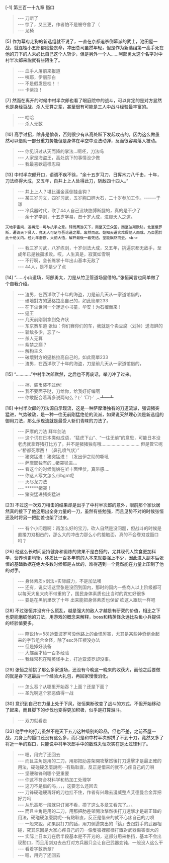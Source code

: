 
[-1] 第三百一十九章 豁口
>--- 刀断了<br>
>--- 惊了，又三更，作者怕不是被夺舍了（<br>
>--- 龙椅<br>

[5] 作为幕府走狗的新选组就不说了，一直在京都追杀倒幕派的武士，池田屋一战，就连桂小五郎都险些丧命，冲田总司虽然年轻，但是作为新选组第一高手死在他的刀下的人未必比自己这个人斩少，但是另外一个人……阿部勇太这个名字对中村半次郎来説就有些陌生了。
>--- 血手人屠前来报道<br>
>--- 咦耶，伊丽莎白<br>
>--- 不是假发是桂！！<br>
>--- 卡紫拉！<br>

[7] 然而在离开的时候中村半次郎也看了眼庭院中的战斗，可以肯定的是对方显然也是身经百战，杀人无算之辈，甚至很有可能是三人中战斗经验最丰富的。
>--- 哈哈<br>
>--- 杀人无数<br>

[10] 高手过招，除非是偷袭，否则很少有从高处跃下发起攻击的，因为这么做虽然可以借助一部分重力势能但是身体在半空中没法动弹，反而很容易落入被动。
>--- 你见识过从天而降的掌法…啊呸，刀法吗<br>
>--- 人家是海盗王，高处跳下的事情没少做<br>
>--- 我最喜歡這樣忍殺<br>

[13] 中村半次郎开口，语调不疾不徐，“余十五岁习刀，日挥木刀八千击，十年，刀法终得大成，又五年，自井上上人处得此刀，斩敌四十四人。”
>--- 井上上人？堪比潘金莲倒挂金钩？<br>
>--- 某三岁习文，四岁习武，五岁胸口碎大石，二十岁参加工作。------于谦<br>
>--- 冷兵器时代，砍了44人自己没缺胳膊断腿的，真的是不少了<br>
>--- 余十岁学剑，十五岁学易，叁十岁大成，进窥天人之道。

    天地宇宙间，遂再无一可与抗手之辈。转而周游天下，南至天竺众国，西至波斯欧陆，北至俄罗斯，遍访天下贤人，竟无人可足与吾论道之辈。废然而返。始知天道实难假他人而成。乃自困於此十绝关内。经九年潜修，大彻大悟，解开最後一着死结，至能飘然而去。<br>
>--- 我三岁习武，八岁练剑，十岁剑法大成，又五年，挑遍京都无敌手，至成年已是独孤求败。哎，人生真是，寂寞如雪啊<br>
>--- 不行啊，会长练掌十年出山基本无敌了<br>
>--- 44人，是不是少了点<br>

[14] “……小山道场，阿部勇太，刀是从竹卫管道场里借的。”张恒闻言也简单做了个自我介绍。
>--- 渣男，在西洋砍了十年的海盗，刀是前几天从一家道馆借的，<br>
>--- 破壞對方的逼格拉高自己的，如此簡單233<br>
>--- 在下尘世间一个迷途小书童，华安！为石榴而来！<br>
>--- 逼王<br>
>--- 几天前刚刚拿到免许状<br>
>--- 东京赛车道
张恒：你们赛你们的车，我就是个卖豆腐（划掉）送海鲜的<br>
>--- 斩敌多少，忘了～<br>
>--- 杀人无算<br>
>--- 紫禁之巅？<br>
>--- 解构主义<br>
>--- 破壞對方的逼格拉高自己的，如此簡單233<br>
>--- 渣男，在西洋砍了十年的海盗，刀是前几天从一家道馆借的，<br>

[15] “…………”中村半次郎默然，之后也不再废话，举刀冲了过来。
>--- 擦，装币装不过他!<br>
>--- 我不要面子哒，刀给你，给我好好编啊<br>
>--- 你敢配合着再多说两句么？(╯‵□′)╯︵┻━┻<br>

[16] 中村半次郎的刀法源自示现流，这是一种萨摩潘独有的刀道流派，强调猪突猛进，气势破敌，是一种一往无前刚猛绝伦的流派，如果说天然理心流是新选组的御用刀法，那么示现流就是最受人斩们青睐的刀法了。
>--- 萨摩的刀法  拜年剑法<br>
>--- 这个词在日本类似成语，“猛虎下山”、“一往无前”的意思，可能日本没老虎就拿野猪打比方了。并不是猪猪独有哦…………………………
但是管它呢~“桥都死摩西！（鼻孔喷气状）”<br>
>--- 猪突猛进！猪突猛进！（发出伊之助的嘶吼<br>
>--- 萨摩耶独有的…猪突猛进。。<br>
>--- 看这个的时候俺娘在听十面埋伏，真带感....<br>
>--- 你这人写文怎么带bgm呢<br>
>--- 灭尽龙刀法<br>
>--- ******猪突！<br>
>--- 猪突猛进猪突猛进<br>

[23] 不过这一次双刀相击的结果却是出乎了中村半次郎的意外，眼前那个家伙居然真的接下了他这用出全身力量的一刀，虽然有些勉强，而且见势不对的时候张恒还及时将另一把肋差也架了过来。
>--- 有个小问题啊：再怎么好的宝刀，砍人自然是没问题，但战斗的时候是直接刀刃相击的，那么大的冲击力那么小的接触面，真的不会卷刃或豁口吗？<br>

[26] 他这么长时间坚持健身和锻炼的效果不是白搭的，尤其现代人饮食更加科学，营养也更均衡，体质比一百多年前的人本来就要强上不少，因此进入副本后张恒的基础数据在绝大多数时候都是占优的，难得遇到一个竟然能在力量上压制了他的对手。
>--- 身体素质×剑法=实际威力，不是加法噢<br>
>--- 还有，说实话这里张是没回到国内，那时的国内一些商人以上阶级都可以每天大鱼大肉不带重的了，国民身体素质也比当时的霓虹好很多<br>
>--- 要是在黑帆里砍了十年 出来能把身体素质也保留 砍这人跟玩一样吧<br>

[28] 不过张恒并没有什么慌乱，越是强大的敌人才越是有研究的价值，相比之下也更能磨砺他的刀法，用游戏的概念来解释，boss和精英怪永远比杂鱼小兵提供的经验值要多。
>--- 瞎说[fn=58]迪亚波罗可没他路上的金怪厉害，尤其是某些神奇组合起来的字节组合金怪，除了esc外压根没办法<br>
>--- 但是掉好装备<br>
>--- 大螺丝才给一百多经验<br>
>--- 我经常死在精英怪手上，打迪亚波罗却没事。<br>

[29] 张恒之前挑了那么多家道场，还没有今晚这一晚来的收获大，而他之后要做的就是吞下这最后一个经验大礼包，再回家慢慢消化。
>--- 怎么吞？从哪里开始吞？上面？还是下面？<br>
>--- 圣光啊这个邪恶值得一战<br>

[30] 意识到自己在力量上处于下风，张恒果断改变了战斗的方式，不但开始移动了起来，而且脚下的步伐也变得更加积极，似乎是打算游斗。
>--- 双刀就看走<br>

[33] 他手中的打刀虽然不是天下五刀这种级别的珍品，但也不差，之前茶屋一战，刀身上的豁口还没有这么多，而只是和中村半次郎拼了不到十刀，竟然又多了将近一半的豁口，只能说中村半次郎手中的数珠丸恒次实在是太过锋利了。
>--- 嗯，用完了还回去<br>
>--- 而且主角是用的二刀，用那把肋差架開攻擊然後打刀還擊才是最正確的用法，硬碰硬怎麼說呢⋯有點耿直，反正是借來的就不心疼自己的刀唄<br>
>--- 坚硬和锋利哪个更重要<br>
>--- 你这不符合材料学和热加工处理学<br>
>--- 这刀不是借的吗，，，，这要怎么还回去<br>
>--- 刀锋硬碰硬再好的刀也扛不住，作者有兴趣去漫威整点艾德曼合金弄把好刀吗<br>
>--- 从乐高那一段就只订阅不看，攒了这么多章又看完了。。。<br>
>--- 而且主角是用的二刀，用那把肋差架開攻擊然後打刀還擊才是最正確的用法，硬碰硬怎麼說呢⋯有點耿直，反正是借來的就不心疼自己的刀唄<br>
>--- 一般來說，如果說打刀的話，用刀側邊突出的「鎬」去跟對手的武器相碰，究其原因是大家心疼自己的刀⋯像隻狼裡那樣打鐵對武器傷害很大的<br>
>--- 实际上日本刀在后半段基本是不开刃的，这部分用来格挡，基本不会出现豁口，而且用剑刃去击打对方兵器只会让自己武器变钝，一般没人这么干<br>
>--- 看着字数断章?<br>
>--- 嗯，用完了还回去<br>
